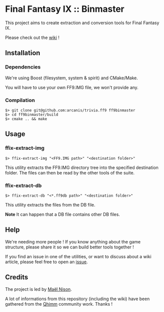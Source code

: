 # Final Fantasy IX :: Binmaster

This project aims to create extraction and conversion tools for Final Fantasy IX.

Please check out the [wiki](https://github.com/arcanis/trivia.ff9/wiki/_pages) !

## Installation

### Dependencies

We're using Boost (filesystem, system & spirit) and CMake/Make.

You will have to use your own FF9.IMG file, we won't provide any.

### Compilation

    $> git clone git@github.com:arcanis/trivia.ff9 ff9binmaster
    $> cd ff9binmaster/build
    $> cmake .. && make

## Usage

### ffix-extract-img

    $> ffix-extract-img "<FF9.IMG path>" "<destination folder>"

This utility extracts the FF9.IMG directory tree into the specified destination folder. The files can then be read by the other tools of the suite.

### ffix-extract-db

    $> ffix-extract-db "<*.ff9db path>" "<destination folder>"

This utility extracts the files from the DB file.

**Note** It can happen that a DB file contains other DB files.

## Help

We're needing more people ! If you know anything about the game structure, please share it so we can build better tools together !

If you find an issue in one of the utilities, or want to discuss about a wiki article, please feel free to open an [issue](https://github.com/arcanis/trivia.ff9/issues).

## Credits

The project is led by [Maël Nison](http://www.arcastel.com).

A lot of informations from this repository (including the wiki) have been gathered from the [Qhimm](http://www.qhimm.com) community work. Thanks !
